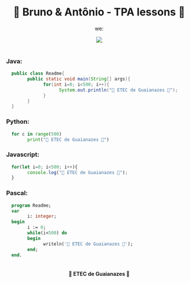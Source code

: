 <h1 align="center"> 🚀 Bruno & Antônio - TPA lessons 🚀 </h1>
<p align="center">we: </p>
<div align="center">
  <img src="https://user-images.githubusercontent.com/68453992/202875129-79007aa7-f11c-445c-aa28-a69671c35a7b.gif">
</div>
<br>

### Java:
```java
  public class Readme{
        public static void main(String[] args){
              for(int i=0; i<500; i++){
                    System.out.println("💖 ETEC de Guaianazes 💖");
              }
        }
  }
```

### Python:
```python
  for c in range(500)
        print("💖 ETEC de Guaianazes 💖")
```

### Javascript:
```js
  for(let i=0; i<500; i++){
        console.log("💖 ETEC de Guaianazes 💖");
  }
```

### Pascal:
```pas
  program Readme;
  var
        i: integer;
  begin
        i := 0;
        while(i<500) do
        begin
              writeln('💖 ETEC de Guaianazes 💖');
        end;
  end.
    
```

<h4 align="center">💖 ETEC de Guaianazes 💖</h4>
